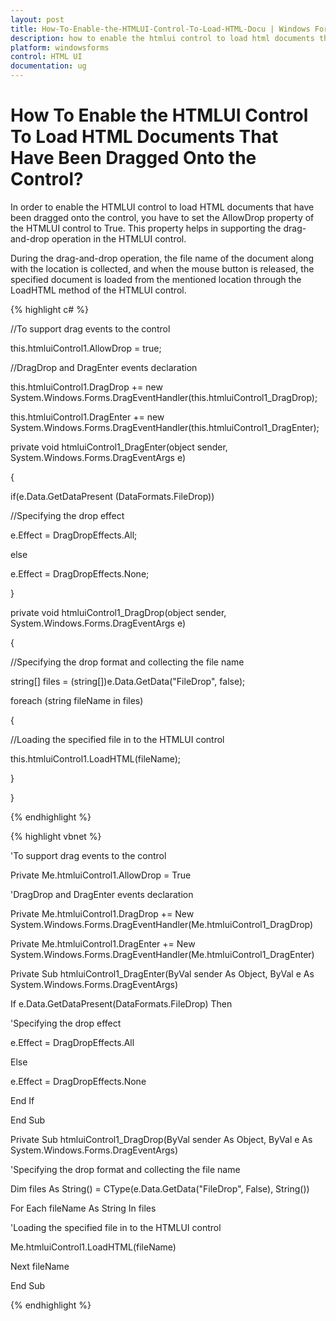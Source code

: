 ```yaml
---
layout: post
title: How-To-Enable-the-HTMLUI-Control-To-Load-HTML-Docu | Windows Forms | Syncfusion
description: how to enable the htmlui control to load html documents that have been dragged onto the control?
platform: windowsforms
control: HTML UI
documentation: ug
---
```


# How To Enable the HTMLUI Control To Load HTML Documents That Have Been Dragged Onto the Control?

In order to enable the HTMLUI control to load HTML documents that have been dragged onto the control, you have to set the AllowDrop property of the HTMLUI control to True. This property helps in supporting the drag-and-drop operation in the HTMLUI control.

During the drag-and-drop operation, the file name of the document along with the location is collected, and when the mouse button is released, the specified document is loaded from the mentioned location through the LoadHTML method of the HTMLUI control.



{% highlight c# %}



//To support drag events to the control

this.htmluiControl1.AllowDrop = true;



//DragDrop and DragEnter events declaration

this.htmluiControl1.DragDrop += new System.Windows.Forms.DragEventHandler(this.htmluiControl1_DragDrop);

this.htmluiControl1.DragEnter += new System.Windows.Forms.DragEventHandler(this.htmluiControl1_DragEnter);



private void htmluiControl1_DragEnter(object sender, System.Windows.Forms.DragEventArgs e)

{

if(e.Data.GetDataPresent (DataFormats.FileDrop)) 

//Specifying the drop effect

e.Effect = DragDropEffects.All;

else 

e.Effect = DragDropEffects.None;

}



private void htmluiControl1_DragDrop(object sender, System.Windows.Forms.DragEventArgs e)

{

//Specifying the drop format and collecting the file name

string[] files = (string[])e.Data.GetData("FileDrop", false); 

foreach (string fileName in files) 

{ 

//Loading the specified file in to the HTMLUI control

this.htmluiControl1.LoadHTML(fileName);

}

}

{% endhighlight %}

{% highlight vbnet %}



'To support drag events to the control

Private Me.htmluiControl1.AllowDrop = True



'DragDrop and DragEnter events declaration

Private Me.htmluiControl1.DragDrop += New System.Windows.Forms.DragEventHandler(Me.htmluiControl1_DragDrop)

Private Me.htmluiControl1.DragEnter += New System.Windows.Forms.DragEventHandler(Me.htmluiControl1_DragEnter)



Private Sub htmluiControl1_DragEnter(ByVal sender As Object, ByVal e As System.Windows.Forms.DragEventArgs)

If e.Data.GetDataPresent(DataFormats.FileDrop) Then

'Specifying the drop effect

e.Effect = DragDropEffects.All

Else

e.Effect = DragDropEffects.None

End If

End Sub



Private Sub htmluiControl1_DragDrop(ByVal sender As Object, ByVal e As System.Windows.Forms.DragEventArgs)

'Specifying the drop format and collecting the file name

Dim files As String() = CType(e.Data.GetData("FileDrop", False), String())

For Each fileName As String In files

'Loading the specified file in to the HTMLUI control

Me.htmluiControl1.LoadHTML(fileName)

Next fileName

End Sub

{% endhighlight %}